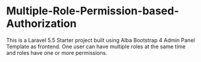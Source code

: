 # Multiple-Role-Permission-based-Authorization
<p>
	This is a Laravel 5.5 Starter project built using Alba Bootstrap 4 Admin Panel Template as frontend.
	One user can have multiple roles at the same time and roles have one or more permissions.
</p>